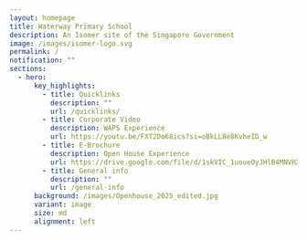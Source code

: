 ```yaml
---
layout: homepage
title: Waterway Primary School
description: An Isomer site of the Singapore Government
image: /images/isomer-logo.svg
permalink: /
notification: ""
sections:
  - hero:
      key_highlights:
        - title: Quicklinks
          description: ""
          url: /quicklinks/
        - title: Corporate Video
          description: WAPS Experience
          url: https://youtu.be/FXT2Do68ics?si=oBkLL8e8KvheID_w
        - title: E-Brochure
          description: Open House Experience
          url: https://drive.google.com/file/d/1skVIC_1uoueOyJHlB4MNVHXv5rBEY-gV/view?usp=drive_link
        - title: General info
          description: ""
          url: /general-info
      background: /images/Openhouse_2025_edited.jpg
      variant: image
      size: md
      alignment: left
---
```

